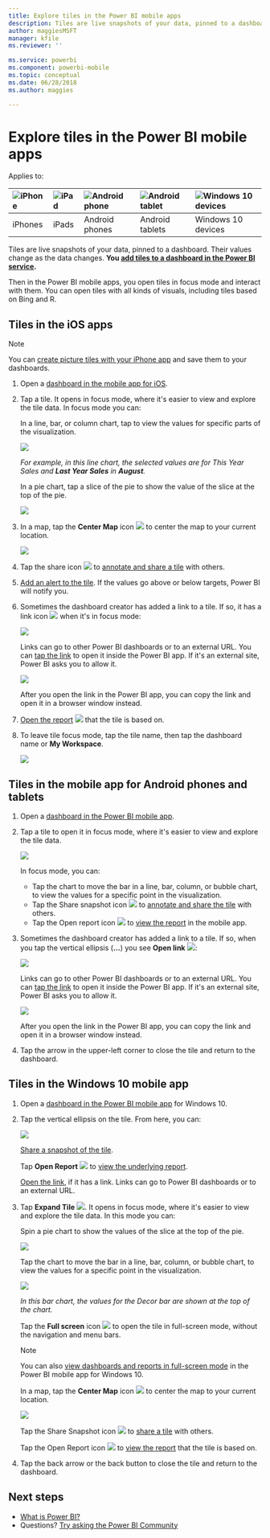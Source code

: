 ```yaml
---
title: Explore tiles in the Power BI mobile apps
description: Tiles are live snapshots of your data, pinned to a dashboard. Learn about interacting with tiles in the Power BI mobile apps.
author: maggiesMSFT
manager: kfile
ms.reviewer: ''

ms.service: powerbi
ms.component: powerbi-mobile
ms.topic: conceptual
ms.date: 06/28/2018
ms.author: maggies

---
```

# Explore tiles in the Power BI mobile apps
Applies to:

| ![iPhone](media/mobile-tiles-in-the-mobile-apps/iphone-logo-50-px.png) | ![iPad](media/mobile-tiles-in-the-mobile-apps/ipad-logo-50-px.png) | ![Android phone](media/mobile-tiles-in-the-mobile-apps/android-phone-logo-50-px.png) | ![Android tablet](media/mobile-tiles-in-the-mobile-apps/android-tablet-logo-50-px.png) | ![Windows 10 devices](media/mobile-tiles-in-the-mobile-apps/win-10-logo-50-px.png) |
|:--- |:--- |:--- |:--- |:--- |
| iPhones |iPads |Android phones |Android tablets |Windows 10 devices |

Tiles are live snapshots of your data, pinned to a dashboard. Their values change as the data changes. **You [add tiles to a dashboard in the Power BI service](service-dashboard-tiles.md).** 

Then in the Power BI mobile apps, you open tiles in focus mode and interact with them. You can open tiles with all kinds of visuals, including tiles based on Bing and R.

## Tiles in the iOS apps
> [!NOTE]
> You can [create picture tiles with your iPhone app](mobile-iphone-app-get-started.md) and save them to your dashboards.
> 
> 

1. Open a [dashboard in the mobile app for iOS](mobile-apps-view-dashboard.md).
2. Tap a tile. It opens in focus mode, where it's easier to view and explore the tile data. In focus mode you can:
   
   In a line, bar, or column chart, tap to view the values for specific parts of the visualization.
   
    ![](media/mobile-tiles-in-the-mobile-apps/power-bi-iphone-line-tile-values.png)
   
   <em>For example, in this line chart, the selected values are for **This Year Sales</em>* and **Last Year Sales** in **August**.*  
   
   In a pie chart, tap a slice of the pie to show the value of the slice at the top of the pie.  
   
   ![](media/mobile-tiles-in-the-mobile-apps/power-bi-ipad-tile-pie.png)
3. In a map, tap the **Center Map** icon ![](media/mobile-tiles-in-the-mobile-apps/power-bi-center-map-icon.png) to center the map to your current location.
   
     ![](media/mobile-tiles-in-the-mobile-apps/power-bi-ipad-center-map.png)
4. Tap the share icon ![](media/mobile-tiles-in-the-mobile-apps/power-bi-iphone-share-icon.png) to [annotate and share a tile](mobile-annotate-and-share-a-tile-from-the-mobile-apps.md) with others.
5. [Add an alert to the tile](mobile-set-data-alerts-in-the-mobile-apps.md). If the values go above or below targets, Power BI will notify you.
6. Sometimes the dashboard creator has added a link to a tile. If so, it has a link icon ![](media/mobile-tiles-in-the-mobile-apps/power-bi-iphone-link-icon.png) when it's in focus mode:
   
    ![](media/mobile-tiles-in-the-mobile-apps/power-bi-iphone-tile-link.png)
   
    Links can go to other Power BI dashboards or to an external URL. You can [tap the link](service-dashboard-edit-tile.md#hyperlink) to open it inside the Power BI app. If it's an external site, Power BI asks you to allow it.
   
    ![](media/mobile-tiles-in-the-mobile-apps/pbi_andr_openlinkmessage.png)
   
    After you open the link in the Power BI app, you can copy the link and open it in a browser window instead.
7. [Open the report](mobile-reports-in-the-mobile-apps.md) ![](media/mobile-tiles-in-the-mobile-apps/power-bi-ipad-open-report-icon.png) that the tile is based on.
8. To leave tile focus mode, tap the tile name, then tap the dashboard name or **My Workspace**.
   
    ![](media/mobile-tiles-in-the-mobile-apps/power-bi-ipad-tile-breadcrumb.png)

## Tiles in the mobile app for Android phones and tablets
1. Open a [dashboard in the Power BI mobile app](mobile-apps-view-dashboard.md).
2. Tap a tile to open it in focus mode, where it's easier to view and explore the tile data.
   
   ![](media/mobile-tiles-in-the-mobile-apps/power-bi-android-tablet-tile.png)
   
    In focus mode, you can:
   
   * Tap the chart to move the bar in a line, bar, column, or bubble chart, to view the values for a specific point in the visualization.  
   * Tap the Share snapshot icon ![](media/mobile-tiles-in-the-mobile-apps/pbi_andr_sharesnapicon.png) to [annotate and share the tile](mobile-annotate-and-share-a-tile-from-the-mobile-apps.md) with others.
   * Tap the Open report icon ![](media/mobile-tiles-in-the-mobile-apps/power-bi-android-tablet-open-report-icon.png) to [view the report](mobile-reports-in-the-mobile-apps.md) in the mobile app.
3. Sometimes the dashboard creator has added a link to a tile. If so, when you tap the vertical ellipsis (**...**) you see **Open link** ![](media/mobile-tiles-in-the-mobile-apps/power-bi-iphone-link-icon.png):
   
    ![](media/mobile-tiles-in-the-mobile-apps/power-bi-android-tile-link.png)
   
    Links can go to other Power BI dashboards or to an external URL. You can [tap the link](service-dashboard-edit-tile.md#hyperlink) to open it inside the Power BI app. If it's an external site, Power BI asks you to allow it.
   
    ![](media/mobile-tiles-in-the-mobile-apps/pbi_andr_openlinkmessage.png)
   
    After you open the link in the Power BI app, you can copy the link and open it in a browser window instead.
4. Tap the arrow in the upper-left corner to close the tile and return to the dashboard.

## Tiles in the Windows 10 mobile app
1. Open a [dashboard in the Power BI mobile app](mobile-apps-view-dashboard.md) for Windows 10.
2. Tap the vertical ellipsis on the tile. From here, you can: 
   
    ![](media/mobile-tiles-in-the-mobile-apps/pbi_win10tileellpslink.png)
   
    [Share a snapshot of the tile](mobile-windows-10-phone-app-get-started.md).
   
    Tap **Open Report** ![](media/mobile-tiles-in-the-mobile-apps/power-bi-ipad-open-report-icon.png) to [view the underlying report](mobile-reports-in-the-mobile-apps.md).
   
    [Open the link](service-dashboard-edit-tile.md#hyperlink), if it has a link. Links can go to Power BI dashboards or to an external URL.
3. Tap **Expand Tile** ![](media/mobile-tiles-in-the-mobile-apps/power-bi-windows-10-focus-mode-icon.png). It opens in focus mode, where it's easier to view and explore the tile data. In this mode you can:
   
   Spin a pie chart to show the values of the slice at the top of the pie.  
   
   ![](media/mobile-tiles-in-the-mobile-apps/power-bi-windows-10-pie-focus-mode.png)
   
   Tap the chart to move the bar in a line, bar, column, or bubble chart, to view the values for a specific point in the visualization.  
   
   ![](media/mobile-tiles-in-the-mobile-apps/pbi_win10ph_bartile0316.png)
   
   <em>In this bar chart, the values for the **Decor</em>* bar are shown at the top of the chart.*
   
   Tap the **Full screen** icon ![](media/mobile-tiles-in-the-mobile-apps/power-bi-full-screen-icon.png) to open the tile in full-screen mode, without the navigation and menu bars.
   
   > [!NOTE]
   > You can also [view dashboards and reports in full-screen mode](mobile-windows-10-app-presentation-mode.md) in the Power BI mobile app for Windows 10.
   > 
   > 
   
   In a map, tap the **Center Map** icon ![](media/mobile-tiles-in-the-mobile-apps/power-bi-center-map-icon.png) to center the map to your current location.
   
   ![](media/mobile-tiles-in-the-mobile-apps/power-bi-windows-10-center-map.png)
   
   Tap the Share Snapshot icon ![](media/mobile-tiles-in-the-mobile-apps/pbi_win10ph_shareicon.png) to [share a tile](mobile-windows-10-phone-app-get-started.md) with others.   
   
   Tap the Open Report icon ![](media/mobile-tiles-in-the-mobile-apps/power-bi-ipad-open-report-icon.png) to [view the report](mobile-reports-in-the-mobile-apps.md) that the tile is based on. 
4. Tap the back arrow or the back button to close the tile and return to the dashboard.

## Next steps
* [What is Power BI?](power-bi-overview.md)
* Questions? [Try asking the Power BI Community](http://community.powerbi.com/)

